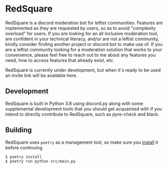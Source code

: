 # RedSquare

RedSquare is a discord moderation bot for leftist communities. Features are implemented as they are requested by users, so as to avoid
"complexity overload" for users. If you are looking for an all inclusive moderation tool, are confident in your technical literacy, and/or
are not a leftist community, kindly consider finding another project or discord bot to make use of. If you are a leftist community looking
for a moderation solution that works to your convenience, please feel free to reach out to me about any features you need, how to access
features that already exist, etc.

RedSquare is currently under development, but when it's ready to be used an invite link will be available here.

## Development

RedSquare is built in Python 3.8 using discord.py along with some supplemental development tools that you should get acquainted with
if you intend to directly contribute to RedSquare, such as pyre-check and black.

## Building

RedSquare uses `poetry` as a management tool, so make sure you [install](https://python-poetry.org/docs/#installation) it before continuing.

```
$ poetry install
$ poetry run python src/main.py
```
